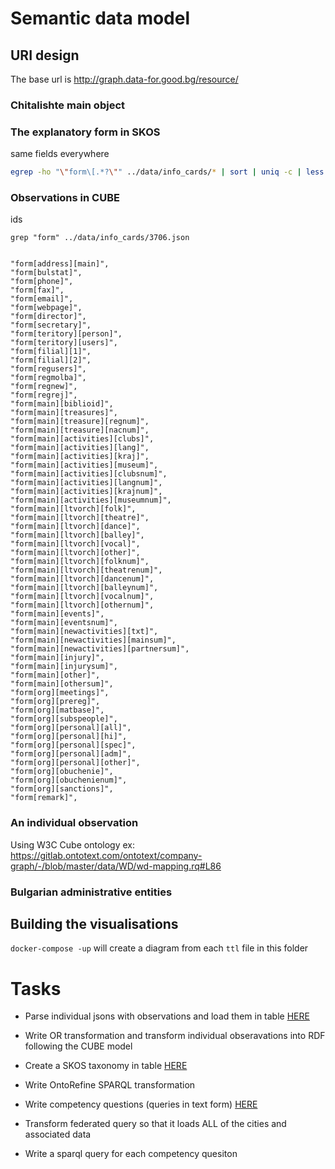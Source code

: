 # Semantic data model

## URI design

The base url is <http://graph.data-for.good.bg/resource/> 

### Chitalishte main object

### The explanatory form in SKOS

same fields everywhere

```bash
egrep -ho "\"form\[.*?\"" ../data/info_cards/* | sort | uniq -c | less -S
```

### Observations in CUBE


ids

```
grep "form" ../data/info_cards/3706.json 


"form[address][main]",
"form[bulstat]",
"form[phone]",
"form[fax]",
"form[email]",
"form[webpage]",
"form[director]",
"form[secretary]",
"form[teritory][person]",
"form[teritory][users]",
"form[filial][1]",
"form[filial][2]",
"form[regusers]",
"form[regmolba]",
"form[regnew]",
"form[regrej]",
"form[main][biblioid]",
"form[main][treasures]",
"form[main][treasure][regnum]",
"form[main][treasure][nacnum]",
"form[main][activities][clubs]",
"form[main][activities][lang]",
"form[main][activities][kraj]",
"form[main][activities][museum]",
"form[main][activities][clubsnum]",
"form[main][activities][langnum]",
"form[main][activities][krajnum]",
"form[main][activities][museumnum]",
"form[main][ltvorch][folk]",
"form[main][ltvorch][theatre]",
"form[main][ltvorch][dance]",
"form[main][ltvorch][balley]",
"form[main][ltvorch][vocal]",
"form[main][ltvorch][other]",
"form[main][ltvorch][folknum]",
"form[main][ltvorch][theatrenum]",
"form[main][ltvorch][dancenum]",
"form[main][ltvorch][balleynum]",
"form[main][ltvorch][vocalnum]",
"form[main][ltvorch][othernum]",
"form[main][events]",
"form[main][eventsnum]",
"form[main][newactivities][txt]",
"form[main][newactivities][mainsum]",
"form[main][newactivities][partnersum]",
"form[main][injury]",
"form[main][injurysum]",
"form[main][other]",
"form[main][othersum]",
"form[org][meetings]",
"form[org][prereg]",
"form[org][matbase]",
"form[org][subspeople]",
"form[org][personal][all]",
"form[org][personal][hi]",
"form[org][personal][spec]",
"form[org][personal][adm]",
"form[org][personal][other]",
"form[org][obuchenie]",
"form[org][obuchenienum]",
"form[org][sanctions]",
"form[remark]",
```

### An individual observation

Using W3C Cube ontology 
ex: https://gitlab.ontotext.com/ontotext/company-graph/-/blob/master/data/WD/wd-mapping.rq#L86

### Bulgarian administrative entities 

## Building the visualisations

`docker-compose -up` will create a diagram from each `ttl` file in this folder 


# Tasks

- Parse individual jsons with observations and load them in table [HERE](https://docs.google.com/spreadsheets/d/1I4_AXQlygviE3HXBX_klZR64QEuie5Mo-gK17Lz8P78/edit#gid=1730432966)
- Write OR transformation and transform individual obseravations into RDF following the CUBE model
- Create a SKOS taxonomy in table [HERE](https://docs.google.com/spreadsheets/d/1I4_AXQlygviE3HXBX_klZR64QEuie5Mo-gK17Lz8P78/edit#gid=1653429745)
- Write OntoRefine SPARQL transformation  

- Write competency questions (queries in text form) [HERE](https://docs.google.com/spreadsheets/d/1I4_AXQlygviE3HXBX_klZR64QEuie5Mo-gK17Lz8P78/edit#gid=375110053)

- Transform federated query so that it loads ALL of the cities and associated data
- Write a sparql query for each competency quesiton


